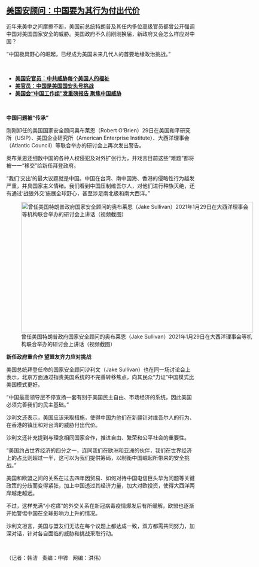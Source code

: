 <!--1611953296000-->
[美国安顾问：中国要为其行为付出代价](https://www.rfa.org/mandarin/yataibaodao/hj-01292021095646.html)
------

<p></p><p>近年来美中之间摩擦不断，美国前总统特朗普及其任内多位高级官员都曾公开强调中国对美国国家安全的威胁。美国政府不久前刚刚换届，新政府又会怎么样应对中国？</p><p>“中国极具野心的崛起，已经成为美国未来几代人的首要地缘政治挑战。”</p><p><br/></p><ul><li><a href="https://www.rfa.org/mandarin/yataibaodao/junshiwaijiao/hc-12212020145804.html"><strong>美国安官员：中共威胁每个美国人的福祉</strong></a></li><li><strong><a href="https://www.rfa.org/mandarin/yataibaodao/junshiwaijiao/rc-10082020113943.html">美官员：中国是美国国安头号挑战</a></strong></li><li><strong><a href="https://www.rfa.org/mandarin/yataibaodao/zhengzhi/hc-09302020145904.html">美国会“中国工作组”发重磅报告 聚焦中国威胁</a></strong></li></ul><p><br/></p><p><strong>中国问题被“传承”</strong></p><p>刚刚卸任的美国国家安全顾问奥布莱恩（Robert O'Brien<span>）</span>29<span>日在美国和平研究所（</span>USIP<span>）、美国企业研究所（</span>American Enterprise Institute<span>）、大西洋理事会（</span>Atlantic Council<span>）等联合举办的研讨会上再次</span>发出警告。</p><p>奥布莱恩还细数中国的各种人权侵犯及对外扩张行为，并戏言目前这些“难题”都将被一一“移交”给新任拜登政府。</p><p>“我们‘交出’的最大议题就是中国。中国在台湾、南中国海、香港的侵略性行为越发严重，并具国家主义情绪。我们看到中国压制维吾尔人，对他们进行种族灭绝，还有通过‘战狼外交’施展全球野心，甚至涉足南北极和南大西洋。”</p><p><figure class="image-richtext image-inline captioned" style="width:620px;"><img alt="曾任美国特朗普政府国家安全顾问的奥布莱恩（Jake Sullivan）2021年1月29日在大西洋理事会等机构联合举办的研讨会上讲话（视频截图）" height="349" src="https://www.rfa.org/mandarin/yataibaodao/hj-01292021095646.html/rc0129e.jpg/@@images/fccc6b88-cf30-4dd7-808a-5ff36e22ab06.png" title="rc0129e.jpg" width="620"/><figcaption class="image-caption">曾任美国特朗普政府国家安全顾问的奥布莱恩（Jake Sullivan）2021年1月29日在大西洋理事会等机构联合举办的研讨会上讲话（视频截图）</figcaption><small></small></figure></p><p><strong>新任政府重合作 望盟友齐力应对挑战 </strong></p><p>美国总统拜登任命的国家安全顾问沙利文（Jake Sullivan<span>）也在同一场讨论会上表示，北京方面通过指责美国系统的不完善转移焦点，向其民众“力证”中国模式比美国模式更好。</span></p><p>“中国最高领导层不停宣扬一套有别于美国民主自由、市场经济的系统，因此美国必须完善我们的民主基础。”</p><p><span>沙利文还表示，美国应该采取措施，使得中国为他们在新疆针对维吾尔人的行为、在香港的镇压和对台湾的威胁付出代价。 <br/></span></p><p>沙利文还补充提到与理念相同国家合作，推进自由、繁荣和公平社会的重要性。</p><p>“美国约占世界经济的四分之一，连同我们在欧洲和亚洲的伙伴，我们在世界经济上的占比则超过一半，这可以为我们提供筹码，以制衡中国崛起所带来的安全挑战。”</p><p>美国和欧盟之间的关系在过去四<span>年因贸易、如何对待中国电信巨头华为问题等关键政策的分歧而变得紧张，加上中国透过其经济力量，加大对欧投资，使得大西洋两岸越走越远。</span></p><p>不过，这样充满“小疙瘩”的外交关系在新冠病毒疫情爆发后有所缓解，欧盟也逐渐开始警惕中国在全球影响力上升的情况。</p><p>沙利文坦言，美国与盟友们无法在每个议题上都达成一致，双方都需共同努力，加深对话，针对各自面临的威胁和挑战采取行动。</p><p><br/></p><p>（记者：韩洁   责编：申铧   网编：洪伟）</p>
